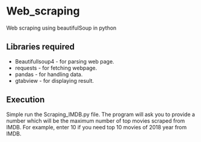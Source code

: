 # Web_scraping
Web scraping using beautifulSoup in python

## Libraries required
* Beautifullsoup4 - for parsing web page.
* requests - for fetching webpage.
* pandas - for handling data.
* gtabview - for displaying result.

## Execution
Simple run the Scraping_IMDB.py file. The program will ask you to provide a number which will be the maximum number of top movies scraped from IMDB. For example,  enter 10 if you need top 10 movies of 2018 year from IMDB.

